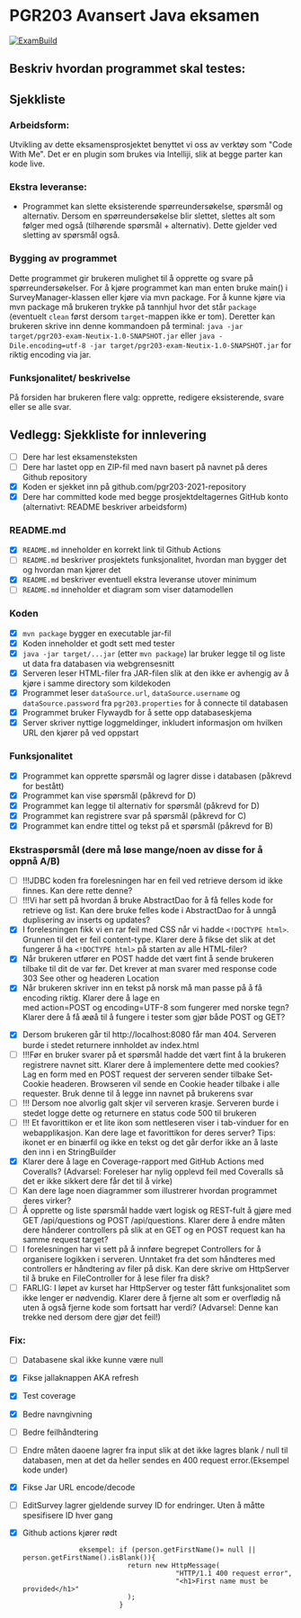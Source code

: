 # PGR203 Avansert Java eksamen

[![ExamBuild](https://github.com/kristiania-pgr203-2021/pgr203-exam-Neutix/actions/workflows/maven.yml/badge.svg?branch=master)](https://github.com/kristiania-pgr203-2021/pgr203-exam-Neutix/actions/workflows/maven.yml)


## Beskriv hvordan programmet skal testes:

## Sjekkliste

### Arbeidsform:
Utvikling av dette eksamensprosjektet benyttet vi oss av verktøy som "Code With Me". Det er en plugin som brukes via Intelliji, slik at
begge parter kan kode live. 

### Ekstra leveranse:
* Programmet kan slette eksisterende spørreundersøkelse, spørsmål og alternativ. Dersom en spørreundersøkelse blir slettet, slettes alt som
følger med også (tilhørende spørsmål + alternativ). Dette gjelder ved sletting av spørsmål også. 

### Bygging av programmet
Dette programmet gir brukeren mulighet til å opprette og svare på spørreundersøkelser. For å kjøre programmet kan man enten bruke main() i SurveyManager-klassen eller kjøre via mvn package.
For å kunne kjøre via mvn package må brukeren trykke på tannhjul hvor det står `package` (eventuelt `clean` først dersom `target`-mappen ikke er tom). Deretter kan brukeren skrive inn denne kommandoen på terminal: 
`java -jar target/pgr203-exam-Neutix-1.0-SNAPSHOT.jar` eller `java -Dile.encoding=utf-8 -jar target/pgr203-exam-Neutix-1.0-SNAPSHOT.jar` for riktig encoding via jar. 

### Funksjonalitet/ beskrivelse
På forsiden har brukeren flere valg: opprette, redigere eksisterende, svare eller se alle svar.


## Vedlegg: Sjekkliste for innlevering

* [ ] Dere har lest eksamensteksten
* [ ] Dere har lastet opp en ZIP-fil med navn basert på navnet på deres Github repository
* [x] Koden er sjekket inn på github.com/pgr203-2021-repository
* [x] Dere har committed kode med begge prosjektdeltagernes GitHub konto (alternativt: README beskriver arbeidsform)

### README.md

* [x] `README.md` inneholder en korrekt link til Github Actions
* [ ] `README.md` beskriver prosjektets funksjonalitet, hvordan man bygger det og hvordan man kjører det
* [x] `README.md` beskriver eventuell ekstra leveranse utover minimum
* [ ] `README.md` inneholder et diagram som viser datamodellen

### Koden

* [x] `mvn package` bygger en executable jar-fil
* [x] Koden inneholder et godt sett med tester
* [x] `java -jar target/...jar` (etter `mvn package`) lar bruker legge til og liste ut data fra databasen via webgrensesnitt
* [x] Serveren leser HTML-filer fra JAR-filen slik at den ikke er avhengig av å kjøre i samme directory som kildekoden
* [x] Programmet leser `dataSource.url`, `dataSource.username` og `dataSource.password` fra `pgr203.properties` for å connecte til databasen
* [x] Programmet bruker Flywaydb for å sette opp databaseskjema
* [x] Server skriver nyttige loggmeldinger, inkludert informasjon om hvilken URL den kjører på ved oppstart

### Funksjonalitet

* [x] Programmet kan opprette spørsmål og lagrer disse i databasen (påkrevd for bestått)
* [x] Programmet kan vise spørsmål (påkrevd for D)
* [x] Programmet kan legge til alternativ for spørsmål (påkrevd for D)
* [x] Programmet kan registrere svar på spørsmål (påkrevd for C)
* [x] Programmet kan endre tittel og tekst på et spørsmål (påkrevd for B)

### Ekstraspørsmål (dere må løse mange/noen av disse for å oppnå A/B)

* [ ] !!!JDBC koden fra forelesningen har en feil ved retrieve dersom id ikke finnes. Kan dere rette denne?
* [ ] !!!Vi har sett på hvordan å bruke AbstractDao for å få felles kode for retrieve og list. Kan dere bruke felles kode i AbstractDao for å unngå duplisering av inserts og updates?
* [x] I forelesningen fikk vi en rar feil med CSS når vi hadde `<!DOCTYPE html>`. Grunnen til det er feil content-type. Klarer dere å fikse det slik at det fungerer å ha `<!DOCTYPE html>` på starten av alle HTML-filer?
* [x] Når brukeren utfører en POST hadde det vært fint å sende brukeren tilbake til dit de var før. Det krever at man svarer med response code 303 See other og headeren Location
* [x] Når brukeren skriver inn en tekst på norsk må man passe på å få encoding riktig. Klarer dere å lage en <form> med action=POST og encoding=UTF-8 som fungerer med norske tegn? Klarer dere å få æøå til å fungere i tester som gjør både POST og GET?
* [x] Dersom brukeren går til http://localhost:8080 får man 404. Serveren burde i stedet returnere innholdet av index.html
* [ ] !!!Før en bruker svarer på et spørsmål hadde det vært fint å la brukeren registrere navnet sitt. Klarer dere å implementere dette med cookies? Lag en form med en POST request der serveren sender tilbake Set-Cookie headeren. Browseren vil sende en Cookie header tilbake i alle requester. Bruk denne til å legge inn navnet på brukerens svar
* [ ] !!! Dersom noe alvorlig galt skjer vil serveren krasje. Serveren burde i stedet logge dette og returnere en status code 500 til brukeren
* [ ] !!! Et favorittikon er et lite ikon som nettleseren viser i tab-vinduer for en webapplikasjon. Kan dere lage et favorittikon for deres server? Tips: ikonet er en binærfil og ikke en tekst og det går derfor ikke an å laste den inn i en StringBuilder
* [x] Klarer dere å lage en Coverage-rapport med GitHub Actions med Coveralls? (Advarsel: Foreleser har nylig opplevd feil med Coveralls så det er ikke sikkert dere får det til å virke)
* [ ] Kan dere lage noen diagrammer som illustrerer hvordan programmet deres virker?
* [ ] Å opprette og liste spørsmål hadde vært logisk og REST-fult å gjøre med GET /api/questions og POST /api/questions. Klarer dere å endre måten dere hånderer controllers på slik at en GET og en POST request kan ha samme request target?
* [ ] I forelesningen har vi sett på å innføre begrepet Controllers for å organisere logikken i serveren. Unntaket fra det som håndteres med controllers er håndtering av filer på disk. Kan dere skrive om HttpServer til å bruke en FileController for å lese filer fra disk?
* [ ] FARLIG: I løpet av kurset har HttpServer og tester fått funksjonalitet som ikke lenger er nødvendig. Klarer dere å fjerne alt som er overflødig nå uten å også fjerne kode som fortsatt har verdi? (Advarsel: Denne kan trekke ned dersom dere gjør det feil!)

### Fix:
* [ ] Databasene skal ikke kunne være null
* [x] Fikse jallaknappen AKA refresh
* [x] Test coverage
* [x] Bedre navngivning
* [ ] Bedre feilhåndtering
* [ ] Endre måten daoene lagrer fra input slik at det ikke lagres blank / null til databasen, men at det da heller sendes en 400 request error.(Eksempel kode under)
* [x] Fikse Jar URL encode/decode       
* [ ] EditSurvey lagrer gjeldende survey ID for endringer. Uten å måtte spesifisere ID hver gang
* [x] Github actions kjører rødt 



                    eksempel: if (person.getFirstName()= null || person.getFirstName().isBlank()){
                                return new HttpMessage(
                                            "HTTP/1.1 400 request error",          
                                            "<h1>First name must be provided</h1>"
                                );
                              }